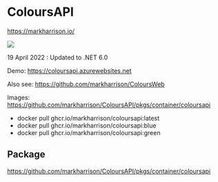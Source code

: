 # ColoursAPI

https://markharrison.io/

![](docs/imgColoursAPI1.png)

19 April 2022 : Updated to .NET 6.0

Demo: https://coloursapi.azurewebsites.net

Also see: <https://github.com/markharrison/ColoursWeb>

Images: <https://github.com/markharrison/ColoursAPI/pkgs/container/coloursapi>

- docker pull ghcr.io/markharrison/coloursapi:latest
- docker pull ghcr.io/markharrison/coloursapi:blue
- docker pull ghcr.io/markharrison/coloursapi:green


## Package 

<https://github.com/markharrison/ColoursAPI/pkgs/container/coloursapi>